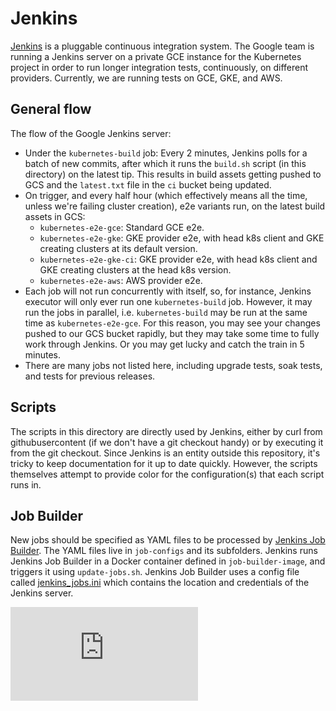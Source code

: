 # Jenkins

[Jenkins](http://jenkins-ci.org/) is a pluggable continuous
integration system. The Google team is running a Jenkins server on a
private GCE instance for the Kubernetes project in order to run longer
integration tests, continuously, on different providers. Currently, we
are running tests on GCE, GKE, and AWS.

## General flow
The flow of the Google Jenkins server:
* Under the `kubernetes-build` job: Every 2 minutes, Jenkins polls for a batch
  of new commits, after which it runs the `build.sh` script (in this directory)
  on the latest tip. This results in build assets getting pushed to GCS and the
  `latest.txt` file in the `ci` bucket being updated.
* On trigger, and every half hour (which effectively means all the time, unless
  we're failing cluster creation), e2e variants run, on the latest build assets
  in GCS:
  * `kubernetes-e2e-gce`: Standard GCE e2e.
  * `kubernetes-e2e-gke`: GKE provider e2e, with head k8s client and GKE
    creating clusters at its default version.
  * `kubernetes-e2e-gke-ci`: GKE provider e2e, with head k8s client and GKE
    creating clusters at the head k8s version.
  * `kubernetes-e2e-aws`: AWS provider e2e.
* Each job will not run concurrently with itself, so, for instance,
  Jenkins executor will only ever run one `kubernetes-build`
  job. However, it may run the jobs in parallel,
  i.e. `kubernetes-build` may be run at the same time as
  `kubernetes-e2e-gce`. For this reason, you may see your changes
  pushed to our GCS bucket rapidly, but they may take some time to
  fully work through Jenkins. Or you may get lucky and catch the
  train in 5 minutes.
* There are many jobs not listed here, including upgrade tests, soak tests, and
  tests for previous releases.

## Scripts

The scripts in this directory are directly used by Jenkins, either by
curl from githubusercontent (if we don't have a git checkout handy) or
by executing it from the git checkout. Since Jenkins is an entity
outside this repository, it's tricky to keep documentation for it up
to date quickly. However, the scripts themselves attempt to provide
color for the configuration(s) that each script runs in.

## Job Builder

New jobs should be specified as YAML files to be processed by [Jenkins Job
Builder](http://docs.openstack.org/infra/jenkins-job-builder/). The YAML files
live in `job-configs` and its subfolders. Jenkins runs Jenkins Job Builder
in a Docker container defined in `job-builder-image`, and triggers it using
`update-jobs.sh`. Jenkins Job Builder uses a config file called
[jenkins_jobs.ini](http://docs.openstack.org/infra/jenkins-job-builder/execution.html)
which contains the location and credentials of the Jenkins server.

[![Analytics](https://kubernetes-site.appspot.com/UA-36037335-10/GitHub/hack/jenkins/README.md?pixel)]()
